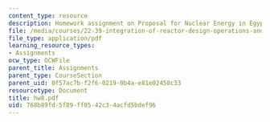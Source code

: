 ```yaml
---
content_type: resource
description: Homework assignment on Proposal for Nuclear Energy in Egypt.
file: /media/courses/22-39-integration-of-reactor-design-operations-and-safety-fall-2006/768b89fd5f89ff0542c34acfd5bdef96_hw8.pdf
file_type: application/pdf
learning_resource_types:
- Assignments
ocw_type: OCWFile
parent_title: Assignments
parent_type: CourseSection
parent_uid: 0f57ac7b-f2f6-0219-0b4a-e81e02450c33
resourcetype: Document
title: hw8.pdf
uid: 768b89fd-5f89-ff05-42c3-4acfd5bdef96
---
```

